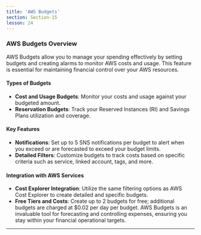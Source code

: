 ```yaml
---
title: 'AWS Budgets'
section: Section-15
lesson: 24
---
```


### AWS Budgets Overview

AWS Budgets allow you to manage your spending effectively by setting budgets and creating alarms to monitor AWS costs and usage. This feature is essential for maintaining financial control over your AWS resources.

<!-- pagebreak -->

#### Types of Budgets

- **Cost and Usage Budgets**: Monitor your costs and usage against your budgeted amount.
- **Reservation Budgets**: Track your Reserved Instances (RI) and Savings Plans utilization and coverage.

<!-- pagebreak -->

#### Key Features

- **Notifications**: Set up to 5 SNS notifications per budget to alert when you exceed or are forecasted to exceed your budget limits.
- **Detailed Filters**: Customize budgets to track costs based on specific criteria such as service, linked account, tags, and more.

<!-- pagebreak -->

#### Integration with AWS Services

- **Cost Explorer Integration**: Utilize the same filtering options as AWS Cost Explorer to create detailed and specific budgets.
- **Free Tiers and Costs**: Create up to 2 budgets for free; additional budgets are charged at $0.02 per day per budget.
  AWS Budgets is an invaluable tool for forecasting and controlling expenses, ensuring you stay within your financial operational targets.

---
